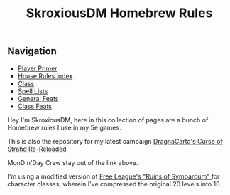 <html>
<body>
    <header>
    <h1> SkroxiousDM Homebrew Rules </h1>
  </header>
    <aside>
      <h2>Navigation</h2>
      <ul>
        <li><a href="https://skroxiousdm.github.io/SkroxiousDM/1.%20Start%20Here/Player%20primer">Player Primer </a></li>
        <li><a href="https://skroxiousdm.github.io/SkroxiousDM/7.%20House%20Rules/1.%20House%20Rules%20Index">House Rules Index </a></li>
        <li><a href="https://skroxiousdm.github.io/SkroxiousDM/3.Classes/Class">Class </a></li>
        <li><a href="https://skroxiousdm.github.io/SkroxiousDM/6.Spells/Spell%20Lists/0%20Spell%20Lists">Spell Lists </a></li>
        <li><a href="https://skroxiousdm.github.io/SkroxiousDM/4.Feats/General%20Feats">General Feats </a></li>
        <li><a href="https://skroxiousdm.github.io/SkroxiousDM/4.Feats/Class%20Feats">Class Feats </a></li>
    </ul>
    </aside>
    <main>
         <p> Hey I'm SkroxiousDM, here in this collection of pages are a bunch of Homebrew rules I use in my 5e games.</p> 
        <p>This is also the repository for my latest campaign <a href="https://www.strahdreloaded.com">DragnaCarta's Curse of Strahd Re-Reloaded</a> </p>
        <p>MonD'n'Day Crew stay out of the link above.</p>
        <p>I'm using a modified version of <a href="https://preview.drivethrurpg.com/en/product/317720/ruins-of-symbaroum-5e-the-promised-land">Free League's "Ruins of Symbaroum" </a> for character classes, wherein I've compressed the original 20 levels into 10.</p>
    </main>
</body>
</html>
